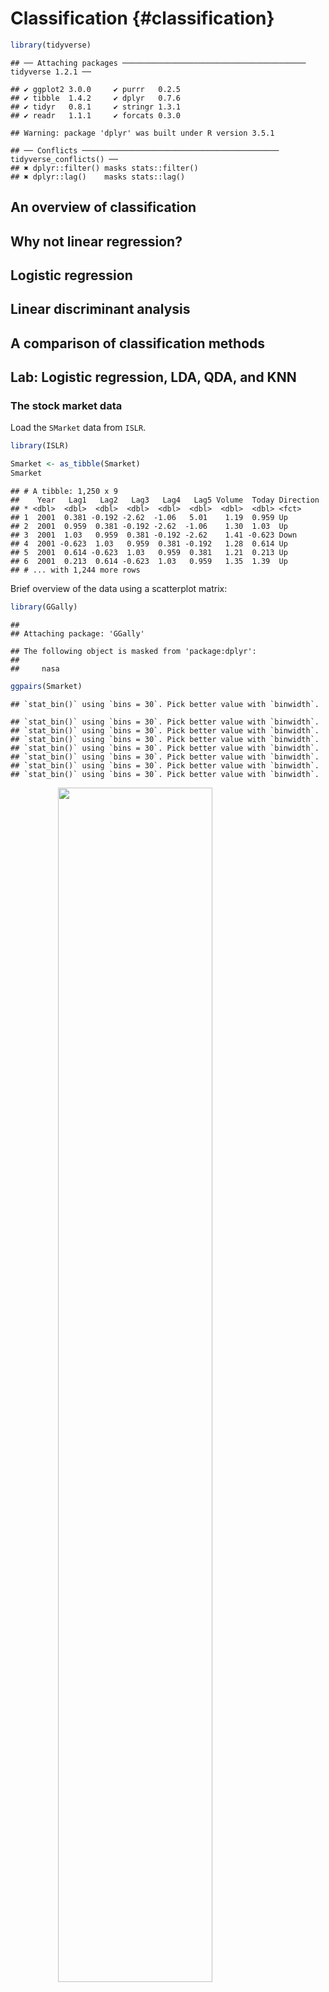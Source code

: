 
# Classification {#classification}


```r
library(tidyverse)
```

```
## ── Attaching packages ───────────────────────────────────────── tidyverse 1.2.1 ──
```

```
## ✔ ggplot2 3.0.0     ✔ purrr   0.2.5
## ✔ tibble  1.4.2     ✔ dplyr   0.7.6
## ✔ tidyr   0.8.1     ✔ stringr 1.3.1
## ✔ readr   1.1.1     ✔ forcats 0.3.0
```

```
## Warning: package 'dplyr' was built under R version 3.5.1
```

```
## ── Conflicts ──────────────────────────────────────────── tidyverse_conflicts() ──
## ✖ dplyr::filter() masks stats::filter()
## ✖ dplyr::lag()    masks stats::lag()
```

## An overview of classification


## Why not linear regression?


## Logistic regression


## Linear discriminant analysis


## A comparison of classification methods


## Lab: Logistic regression, LDA, QDA, and KNN


### The stock market data

Load the `SMarket` data from `ISLR`.


```r
library(ISLR)

Smarket <- as_tibble(Smarket)
Smarket
```

```
## # A tibble: 1,250 x 9
##    Year   Lag1   Lag2   Lag3   Lag4   Lag5 Volume  Today Direction
## * <dbl>  <dbl>  <dbl>  <dbl>  <dbl>  <dbl>  <dbl>  <dbl> <fct>    
## 1  2001  0.381 -0.192 -2.62  -1.06   5.01    1.19  0.959 Up       
## 2  2001  0.959  0.381 -0.192 -2.62  -1.06    1.30  1.03  Up       
## 3  2001  1.03   0.959  0.381 -0.192 -2.62    1.41 -0.623 Down     
## 4  2001 -0.623  1.03   0.959  0.381 -0.192   1.28  0.614 Up       
## 5  2001  0.614 -0.623  1.03   0.959  0.381   1.21  0.213 Up       
## 6  2001  0.213  0.614 -0.623  1.03   0.959   1.35  1.39  Up       
## # ... with 1,244 more rows
```

Brief overview of the data using a scatterplot matrix:


```r
library(GGally)
```

```
## 
## Attaching package: 'GGally'
```

```
## The following object is masked from 'package:dplyr':
## 
##     nasa
```

```r
ggpairs(Smarket)
```

```
## `stat_bin()` using `bins = 30`. Pick better value with `binwidth`.
```

```
## `stat_bin()` using `bins = 30`. Pick better value with `binwidth`.
## `stat_bin()` using `bins = 30`. Pick better value with `binwidth`.
## `stat_bin()` using `bins = 30`. Pick better value with `binwidth`.
## `stat_bin()` using `bins = 30`. Pick better value with `binwidth`.
## `stat_bin()` using `bins = 30`. Pick better value with `binwidth`.
## `stat_bin()` using `bins = 30`. Pick better value with `binwidth`.
## `stat_bin()` using `bins = 30`. Pick better value with `binwidth`.
```

<img src="04-classification_files/figure-html/smarket-ggpairs-1.png" width="70%" style="display: block; margin: auto;" />

Volume over time:


```r
Smarket %>%
  mutate(id = row_number()) %>%
  ggplot(mapping = aes(x = id, y = Volume)) +
  geom_line() +
  geom_smooth()
```

```
## `geom_smooth()` using method = 'gam' and formula 'y ~ s(x, bs = "cs")'
```

<img src="04-classification_files/figure-html/volume-1.png" width="70%" style="display: block; margin: auto;" />

### Logistic regression

Logistic regression is a type of **generalized linearmo del** (GLM), a class of models for fitting regression lines to many types of response variables. `glm()` is the base function in R for estimating these models. The syntax is the same as `lm()` except we also pass the argument `family = binomial` to run the logistic regression form of GLM:


```r
glm_fit <- glm(Direction ~ Lag1 + Lag2 + Lag3 + Lag4 + Lag5 + Volume,
               data = Smarket,
               family = binomial)
```

We can again use `broom` to summarize the output of `glm()`:


```r
library(broom)

tidy(glm_fit)
```

```
##          term estimate std.error statistic p.value
## 1 (Intercept) -0.12600    0.2407    -0.523   0.601
## 2        Lag1 -0.07307    0.0502    -1.457   0.145
## 3        Lag2 -0.04230    0.0501    -0.845   0.398
## 4        Lag3  0.01109    0.0499     0.222   0.824
## 5        Lag4  0.00936    0.0500     0.187   0.851
## 6        Lag5  0.01031    0.0495     0.208   0.835
## 7      Volume  0.13544    0.1584     0.855   0.392
```

```r
glance(glm_fit)
```

```
##   null.deviance df.null logLik  AIC  BIC deviance df.residual
## 1          1731    1249   -864 1742 1778     1728        1243
```

To extract predicted probabilities for each observation (that is, in the form $P(Y = 1|X)$), we use `augment()` with the argument `type.predict = "response"`; if we omit that argument, the predicted values are generated in the log-odds form.


```r
augment(glm_fit, type.predict = "response") %>%
  as_tibble()
```

```
## # A tibble: 1,250 x 14
##   Direction   Lag1   Lag2   Lag3   Lag4   Lag5 Volume .fitted .se.fit
##   <fct>      <dbl>  <dbl>  <dbl>  <dbl>  <dbl>  <dbl>   <dbl>   <dbl>
## 1 Up         0.381 -0.192 -2.62  -1.06   5.01    1.19   0.507  0.0732
## 2 Up         0.959  0.381 -0.192 -2.62  -1.06    1.30   0.481  0.0415
## 3 Down       1.03   0.959  0.381 -0.192 -2.62    1.41   0.481  0.0401
## 4 Up        -0.623  1.03   0.959  0.381 -0.192   1.28   0.515  0.0253
## 5 Up         0.614 -0.623  1.03   0.959  0.381   1.21   0.511  0.0275
## 6 Up         0.213  0.614 -0.623  1.03   0.959   1.35   0.507  0.0255
## # ... with 1,244 more rows, and 5 more variables: .resid <dbl>,
## #   .hat <dbl>, .sigma <dbl>, .cooksd <dbl>, .std.resid <dbl>
```

To convert these predicted probabilities to actual predictions using a $.5$ threshold, we create a new column using `mutate()` which checks the `.fitted` value and returns `Up` if the probability is greater than or equal to $.5$ and `Down` if the probability is less than $.5$.


```r
augment(glm_fit, type.predict = "response") %>%
  as_tibble() %>%
  mutate(.predict = ifelse(.fitted >= .5, "Up", "Down"))
```

```
## # A tibble: 1,250 x 15
##   Direction   Lag1   Lag2   Lag3   Lag4   Lag5 Volume .fitted .se.fit
##   <fct>      <dbl>  <dbl>  <dbl>  <dbl>  <dbl>  <dbl>   <dbl>   <dbl>
## 1 Up         0.381 -0.192 -2.62  -1.06   5.01    1.19   0.507  0.0732
## 2 Up         0.959  0.381 -0.192 -2.62  -1.06    1.30   0.481  0.0415
## 3 Down       1.03   0.959  0.381 -0.192 -2.62    1.41   0.481  0.0401
## 4 Up        -0.623  1.03   0.959  0.381 -0.192   1.28   0.515  0.0253
## 5 Up         0.614 -0.623  1.03   0.959  0.381   1.21   0.511  0.0275
## 6 Up         0.213  0.614 -0.623  1.03   0.959   1.35   0.507  0.0255
## # ... with 1,244 more rows, and 6 more variables: .resid <dbl>,
## #   .hat <dbl>, .sigma <dbl>, .cooksd <dbl>, .std.resid <dbl>,
## #   .predict <chr>
```

We can create a confusion matrix by first counting the number Up/Down, Up/Up, Down/Up, and Down/Down pairs of actual and predicted outcomes, then using `spread()` from `tidyr` to cast the data frame into a wide format.


```r
augment(glm_fit, type.predict = "response") %>%
  as_tibble() %>%
  mutate(.predict = ifelse(.fitted >= .5, "Up", "Down")) %>%
  count(Direction, .predict) %>%
  spread(Direction, n)
```

```
## # A tibble: 2 x 3
##   .predict  Down    Up
##   <chr>    <int> <int>
## 1 Down       145   141
## 2 Up         457   507
```

Alternatively (and I think a bit more easily), the ISLR solution based on `table()` also works reasonably well:


```r
augment(glm_fit, type.predict = "response") %>%
  as_tibble() %>%
  mutate(.predict = ifelse(.fitted >= .5, "Up", "Down")) %>%
  with(table(.predict, Direction))
```

```
##         Direction
## .predict Down  Up
##     Down  145 141
##     Up    457 507
```

`with()` allows us to directly refer to the column names without any additional notation. To calculate the predictive accuracy of the model, use `mean()`:


```r
augment(glm_fit, type.predict = "response") %>%
  as_tibble() %>%
  mutate(.predict = ifelse(.fitted >= .5, "Up", "Down")) %>%
  with(mean(Direction != .predict))
```

```
## [1] 0.478
```

This is the **training error rate** (portion of observations where the actual outcome does not match the predicted outcome). To calculate the **test error rate**, we hold back a portion of the data to evaluate the model's effectiveness. Let's split the data into years 2001-04 and 2005:


```r
Smarket_0104 <- filter(Smarket, Year < 2005)
Smarket_05 <- filter(Smarket, Year == 2005)
Smarket_0104
```

```
## # A tibble: 998 x 9
##    Year   Lag1   Lag2   Lag3   Lag4   Lag5 Volume  Today Direction
##   <dbl>  <dbl>  <dbl>  <dbl>  <dbl>  <dbl>  <dbl>  <dbl> <fct>    
## 1  2001  0.381 -0.192 -2.62  -1.06   5.01    1.19  0.959 Up       
## 2  2001  0.959  0.381 -0.192 -2.62  -1.06    1.30  1.03  Up       
## 3  2001  1.03   0.959  0.381 -0.192 -2.62    1.41 -0.623 Down     
## 4  2001 -0.623  1.03   0.959  0.381 -0.192   1.28  0.614 Up       
## 5  2001  0.614 -0.623  1.03   0.959  0.381   1.21  0.213 Up       
## 6  2001  0.213  0.614 -0.623  1.03   0.959   1.35  1.39  Up       
## # ... with 992 more rows
```

```r
Smarket_05
```

```
## # A tibble: 252 x 9
##    Year   Lag1   Lag2   Lag3   Lag4   Lag5 Volume  Today Direction
##   <dbl>  <dbl>  <dbl>  <dbl>  <dbl>  <dbl>  <dbl>  <dbl> <fct>    
## 1  2005 -0.134  0.008 -0.007  0.715 -0.431  0.787 -0.812 Down     
## 2  2005 -0.812 -0.134  0.008 -0.007  0.715  1.51  -1.17  Down     
## 3  2005 -1.17  -0.812 -0.134  0.008 -0.007  1.72  -0.363 Down     
## 4  2005 -0.363 -1.17  -0.812 -0.134  0.008  1.74   0.351 Up       
## 5  2005  0.351 -0.363 -1.17  -0.812 -0.134  1.57  -0.143 Down     
## 6  2005 -0.143  0.351 -0.363 -1.17  -0.812  1.48   0.342 Up       
## # ... with 246 more rows
```

Let's now train the model using the 2001-04 data:


```r
glm_fit <- glm(Direction ~ Lag1 + Lag2 + Lag3 + Lag4 + Lag5 + Volume,
               data = Smarket_0104,
               family = binomial)
```

And evaluate it using the 2005 data. The difference from before is we specify `newdata = Smarket_05` to tell `augment()` to generate predicted values for the held-out 2005:


```r
augment(glm_fit, newdata = Smarket_05, type.predict = "response") %>%
  as_tibble() %>%
  mutate(.predict = ifelse(.fitted >= .5, "Up", "Down")) %>%
  with(mean(Direction != .predict))
```

```
## [1] 0.52
```

### Linear discriminant analysis

No `broom` implementation. Need to figure out how to proceed.

### Quadratic discriminant analysis

No `broom` implementation. Need to figure out how to proceed.

### $K$-nearest neighbors

Perform KNN using the `knn()` function in the `class` package. Unlike the past functions, we need to explicitly separate the predictors from the response variables. `knn()` requires four arguments:

1. `train` - a data frame containing the predictors for the training data
1. `test` - a data frame containing the predictors for the test data
1. `cl` - a vector containing the class labels (i.e. outcomes) for the training observations
1. `k` - the number of nearest neighbors to be used by the classifier

We use `select()` to create the appropriate data frames for 1 and 2.


```r
Smarket_0104_x <- select(Smarket_0104, -Direction)
Smarket_05_x <- select(Smarket_05, -Direction)
```

Then we pass these data frames to `knn()`. To ensure reproducibility, we set the random seed before applying this function.


```r
set.seed(1234)

library(class)
knn_pred <- knn(train = Smarket_0104_x,
                test = Smarket_05_x,
                cl = Smarket_0104$Direction,
                k = 1)
knn_pred
```

```
##   [1] Down Down Down Up   Up   Down Down Up   Down Up   Up   Down Down Down
##  [15] Up   Down Up   Up   Up   Up   Up   Up   Down Up   Down Up   Down Up  
##  [29] Up   Down Up   Up   Down Up   Down Up   Up   Up   Down Up   Down Up  
##  [43] Up   Up   Down Down Down Down Up   Up   Down Up   Down Down Down Up  
##  [57] Up   Up   Down Up   Down Up   Up   Up   Up   Up   Down Down Up   Down
##  [71] Down Down Up   Up   Down Up   Down Up   Down Up   Down Up   Up   Down
##  [85] Up   Up   Down Up   Down Up   Down Down Up   Up   Up   Up   Down Up  
##  [99] Up   Up   Up   Up   Down Up   Down Down Up   Down Down Up   Down Up  
## [113] Up   Up   Up   Up   Down Down Down Down Down Down Up   Up   Up   Down
## [127] Up   Down Up   Up   Up   Up   Up   Up   Up   Down Up   Up   Down Up  
## [141] Down Up   Up   Up   Down Down Up   Down Down Down Down Up   Up   Up  
## [155] Down Down Down Down Up   Up   Up   Down Down Down Down Up   Up   Up  
## [169] Down Down Up   Up   Down Up   Down Down Up   Down Up   Down Down Down
## [183] Up   Up   Down Up   Down Up   Down Down Down Down Down Up   Down Up  
## [197] Down Down Up   Up   Down Up   Down Down Up   Down Down Down Up   Up  
## [211] Up   Up   Up   Up   Down Down Up   Up   Up   Up   Down Up   Up   Up  
## [225] Up   Up   Up   Down Down Up   Down Up   Up   Down Up   Down Up   Up  
## [239] Up   Up   Up   Down Down Down Up   Down Up   Up   Down Up   Down Down
## Levels: Down Up
```

The output is a vector containing the predicted outcomes for the test data. We can generate the confusion matrix and the test error rate:


```r
table(knn_pred, Smarket_05$Direction)
```

```
##         
## knn_pred Down  Up
##     Down   92  22
##     Up     19 119
```

```r
data_frame(
  actual = Smarket_05$Direction,
  predict = knn_pred
)  %>%
  with(mean(actual != predict))
```

```
## [1] 0.163
```

Repeat with $K=3$ and compare performance:


```r
knn_pred <- knn(train = Smarket_0104_x,
                test = Smarket_05_x,
                cl = Smarket_0104$Direction,
                k = 3)

table(knn_pred, Smarket_05$Direction)
```

```
##         
## knn_pred Down  Up
##     Down   92  21
##     Up     19 120
```

```r
data_frame(
  actual = Smarket_05$Direction,
  predict = knn_pred
)  %>%
  with(mean(actual != predict))
```

```
## [1] 0.159
```

### An application to Caravan insurance data

Let's apply KNN to the `Caravan` data set from `ISLR`. The response variable is `Purchase` which indicates whether or not a given individual purchases a caravan insurance policy.


```r
Caravan <- as_tibble(Caravan)
Caravan
```

```
## # A tibble: 5,822 x 86
##   MOSTYPE MAANTHUI MGEMOMV MGEMLEEF MOSHOOFD MGODRK MGODPR MGODOV MGODGE
## *   <dbl>    <dbl>   <dbl>    <dbl>    <dbl>  <dbl>  <dbl>  <dbl>  <dbl>
## 1      33        1       3        2        8      0      5      1      3
## 2      37        1       2        2        8      1      4      1      4
## 3      37        1       2        2        8      0      4      2      4
## 4       9        1       3        3        3      2      3      2      4
## 5      40        1       4        2       10      1      4      1      4
## 6      23        1       2        1        5      0      5      0      5
## # ... with 5,816 more rows, and 77 more variables: MRELGE <dbl>,
## #   MRELSA <dbl>, MRELOV <dbl>, MFALLEEN <dbl>, MFGEKIND <dbl>,
## #   MFWEKIND <dbl>, MOPLHOOG <dbl>, MOPLMIDD <dbl>, MOPLLAAG <dbl>,
## #   MBERHOOG <dbl>, MBERZELF <dbl>, MBERBOER <dbl>, MBERMIDD <dbl>,
## #   MBERARBG <dbl>, MBERARBO <dbl>, MSKA <dbl>, MSKB1 <dbl>, MSKB2 <dbl>,
## #   MSKC <dbl>, MSKD <dbl>, MHHUUR <dbl>, MHKOOP <dbl>, MAUT1 <dbl>,
## #   MAUT2 <dbl>, MAUT0 <dbl>, MZFONDS <dbl>, MZPART <dbl>, MINKM30 <dbl>,
## #   MINK3045 <dbl>, MINK4575 <dbl>, MINK7512 <dbl>, MINK123M <dbl>,
## #   MINKGEM <dbl>, MKOOPKLA <dbl>, PWAPART <dbl>, PWABEDR <dbl>,
## #   PWALAND <dbl>, PPERSAUT <dbl>, PBESAUT <dbl>, PMOTSCO <dbl>,
## #   PVRAAUT <dbl>, PAANHANG <dbl>, PTRACTOR <dbl>, PWERKT <dbl>,
## #   PBROM <dbl>, PLEVEN <dbl>, PPERSONG <dbl>, PGEZONG <dbl>,
## #   PWAOREG <dbl>, PBRAND <dbl>, PZEILPL <dbl>, PPLEZIER <dbl>,
## #   PFIETS <dbl>, PINBOED <dbl>, PBYSTAND <dbl>, AWAPART <dbl>,
## #   AWABEDR <dbl>, AWALAND <dbl>, APERSAUT <dbl>, ABESAUT <dbl>,
## #   AMOTSCO <dbl>, AVRAAUT <dbl>, AAANHANG <dbl>, ATRACTOR <dbl>,
## #   AWERKT <dbl>, ABROM <dbl>, ALEVEN <dbl>, APERSONG <dbl>,
## #   AGEZONG <dbl>, AWAOREG <dbl>, ABRAND <dbl>, AZEILPL <dbl>,
## #   APLEZIER <dbl>, AFIETS <dbl>, AINBOED <dbl>, ABYSTAND <dbl>,
## #   Purchase <fct>
```

```r
Caravan %>%
  count(Purchase) %>%
  mutate(pct = n / sum(n))
```

```
## # A tibble: 2 x 3
##   Purchase     n    pct
##   <fct>    <int>  <dbl>
## 1 No        5474 0.940 
## 2 Yes        348 0.0598
```

Only approximately 6% of individuals in the dataset purchased a caravan insurance policy.

To perform KNN, first we standardize the data set using the `scale()` function. `scale()` normalizes any vector/variable to mean 0 and standard deviation 1. To apply this standardization to each column in `Caravan` (except for the `Purchase` column), we use `mutate_at()` to apply the same mutation function to multiple columns.


```r
Caravan_scale <- Caravan %>%
  mutate_at(.vars = vars(-Purchase), .funs = funs(scale(.) %>% as.vector))

# confirm the transformation worked
Caravan_scale %>%
  summarize_at(.vars = vars(-Purchase), .funs = funs(mean, sd)) %>%
  glimpse()
```

```
## Observations: 1
## Variables: 170
## $ MOSTYPE_mean  <dbl> -7.03e-17
## $ MAANTHUI_mean <dbl> -1.47e-16
## $ MGEMOMV_mean  <dbl> -1.78e-16
## $ MGEMLEEF_mean <dbl> 2.04e-16
## $ MOSHOOFD_mean <dbl> -1.46e-17
## $ MGODRK_mean   <dbl> -4.68e-17
## $ MGODPR_mean   <dbl> 7.08e-17
## $ MGODOV_mean   <dbl> 1.08e-17
## $ MGODGE_mean   <dbl> 9.04e-17
## $ MRELGE_mean   <dbl> -1.35e-16
## $ MRELSA_mean   <dbl> -1.44e-17
## $ MRELOV_mean   <dbl> -1.2e-16
## $ MFALLEEN_mean <dbl> -1.13e-18
## $ MFGEKIND_mean <dbl> 4.74e-17
## $ MFWEKIND_mean <dbl> -6.68e-17
## $ MOPLHOOG_mean <dbl> -4.63e-17
## $ MOPLMIDD_mean <dbl> 1.07e-16
## $ MOPLLAAG_mean <dbl> 4.04e-17
## $ MBERHOOG_mean <dbl> -2.21e-17
## $ MBERZELF_mean <dbl> 1.14e-17
## $ MBERBOER_mean <dbl> -3.95e-17
## $ MBERMIDD_mean <dbl> -1.71e-17
## $ MBERARBG_mean <dbl> 1.16e-16
## $ MBERARBO_mean <dbl> -1.03e-16
## $ MSKA_mean     <dbl> -6.42e-17
## $ MSKB1_mean    <dbl> 5.22e-17
## $ MSKB2_mean    <dbl> -3.22e-18
## $ MSKC_mean     <dbl> 3.38e-17
## $ MSKD_mean     <dbl> 1.03e-16
## $ MHHUUR_mean   <dbl> 1.08e-17
## $ MHKOOP_mean   <dbl> -3.33e-17
## $ MAUT1_mean    <dbl> -2.71e-16
## $ MAUT2_mean    <dbl> 1.02e-16
## $ MAUT0_mean    <dbl> 1.76e-17
## $ MZFONDS_mean  <dbl> 4.33e-17
## $ MZPART_mean   <dbl> -3.26e-17
## $ MINKM30_mean  <dbl> -8.52e-17
## $ MINK3045_mean <dbl> 4.2e-17
## $ MINK4575_mean <dbl> -3.71e-17
## $ MINK7512_mean <dbl> -2.19e-17
## $ MINK123M_mean <dbl> -2.4e-17
## $ MINKGEM_mean  <dbl> 1.6e-16
## $ MKOOPKLA_mean <dbl> -1.85e-16
## $ PWAPART_mean  <dbl> -3.31e-17
## $ PWABEDR_mean  <dbl> -2.36e-18
## $ PWALAND_mean  <dbl> -2.25e-17
## $ PPERSAUT_mean <dbl> -1.57e-17
## $ PBESAUT_mean  <dbl> 2.32e-18
## $ PMOTSCO_mean  <dbl> -1.64e-18
## $ PVRAAUT_mean  <dbl> 5.54e-18
## $ PAANHANG_mean <dbl> 5.31e-18
## $ PTRACTOR_mean <dbl> 2.94e-17
## $ PWERKT_mean   <dbl> -4.79e-18
## $ PBROM_mean    <dbl> 2.24e-17
## $ PLEVEN_mean   <dbl> -1.39e-18
## $ PPERSONG_mean <dbl> -7.14e-19
## $ PGEZONG_mean  <dbl> -4.44e-18
## $ PWAOREG_mean  <dbl> -4.16e-18
## $ PBRAND_mean   <dbl> 3.03e-17
## $ PZEILPL_mean  <dbl> 3.52e-19
## $ PPLEZIER_mean <dbl> 1.48e-18
## $ PFIETS_mean   <dbl> 2.25e-17
## $ PINBOED_mean  <dbl> -1.32e-18
## $ PBYSTAND_mean <dbl> -1.42e-17
## $ AWAPART_mean  <dbl> -3.76e-17
## $ AWABEDR_mean  <dbl> -8.27e-18
## $ AWALAND_mean  <dbl> 1.18e-17
## $ APERSAUT_mean <dbl> 2.61e-17
## $ ABESAUT_mean  <dbl> -4.78e-18
## $ AMOTSCO_mean  <dbl> 2.48e-17
## $ AVRAAUT_mean  <dbl> 5.18e-18
## $ AAANHANG_mean <dbl> 4.88e-18
## $ ATRACTOR_mean <dbl> -9.36e-18
## $ AWERKT_mean   <dbl> -2.05e-18
## $ ABROM_mean    <dbl> 9.16e-18
## $ ALEVEN_mean   <dbl> -9.64e-18
## $ APERSONG_mean <dbl> 7.86e-18
## $ AGEZONG_mean  <dbl> 1.1e-18
## $ AWAOREG_mean  <dbl> 2.2e-18
## $ ABRAND_mean   <dbl> -4.89e-17
## $ AZEILPL_mean  <dbl> 2.85e-18
## $ APLEZIER_mean <dbl> -1.06e-18
## $ AFIETS_mean   <dbl> 7.78e-18
## $ AINBOED_mean  <dbl> 6.96e-18
## $ ABYSTAND_mean <dbl> -9.91e-18
## $ MOSTYPE_sd    <dbl> 1
## $ MAANTHUI_sd   <dbl> 1
## $ MGEMOMV_sd    <dbl> 1
## $ MGEMLEEF_sd   <dbl> 1
## $ MOSHOOFD_sd   <dbl> 1
## $ MGODRK_sd     <dbl> 1
## $ MGODPR_sd     <dbl> 1
## $ MGODOV_sd     <dbl> 1
## $ MGODGE_sd     <dbl> 1
## $ MRELGE_sd     <dbl> 1
## $ MRELSA_sd     <dbl> 1
## $ MRELOV_sd     <dbl> 1
## $ MFALLEEN_sd   <dbl> 1
## $ MFGEKIND_sd   <dbl> 1
## $ MFWEKIND_sd   <dbl> 1
## $ MOPLHOOG_sd   <dbl> 1
## $ MOPLMIDD_sd   <dbl> 1
## $ MOPLLAAG_sd   <dbl> 1
## $ MBERHOOG_sd   <dbl> 1
## $ MBERZELF_sd   <dbl> 1
## $ MBERBOER_sd   <dbl> 1
## $ MBERMIDD_sd   <dbl> 1
## $ MBERARBG_sd   <dbl> 1
## $ MBERARBO_sd   <dbl> 1
## $ MSKA_sd       <dbl> 1
## $ MSKB1_sd      <dbl> 1
## $ MSKB2_sd      <dbl> 1
## $ MSKC_sd       <dbl> 1
## $ MSKD_sd       <dbl> 1
## $ MHHUUR_sd     <dbl> 1
## $ MHKOOP_sd     <dbl> 1
## $ MAUT1_sd      <dbl> 1
## $ MAUT2_sd      <dbl> 1
## $ MAUT0_sd      <dbl> 1
## $ MZFONDS_sd    <dbl> 1
## $ MZPART_sd     <dbl> 1
## $ MINKM30_sd    <dbl> 1
## $ MINK3045_sd   <dbl> 1
## $ MINK4575_sd   <dbl> 1
## $ MINK7512_sd   <dbl> 1
## $ MINK123M_sd   <dbl> 1
## $ MINKGEM_sd    <dbl> 1
## $ MKOOPKLA_sd   <dbl> 1
## $ PWAPART_sd    <dbl> 1
## $ PWABEDR_sd    <dbl> 1
## $ PWALAND_sd    <dbl> 1
## $ PPERSAUT_sd   <dbl> 1
## $ PBESAUT_sd    <dbl> 1
## $ PMOTSCO_sd    <dbl> 1
## $ PVRAAUT_sd    <dbl> 1
## $ PAANHANG_sd   <dbl> 1
## $ PTRACTOR_sd   <dbl> 1
## $ PWERKT_sd     <dbl> 1
## $ PBROM_sd      <dbl> 1
## $ PLEVEN_sd     <dbl> 1
## $ PPERSONG_sd   <dbl> 1
## $ PGEZONG_sd    <dbl> 1
## $ PWAOREG_sd    <dbl> 1
## $ PBRAND_sd     <dbl> 1
## $ PZEILPL_sd    <dbl> 1
## $ PPLEZIER_sd   <dbl> 1
## $ PFIETS_sd     <dbl> 1
## $ PINBOED_sd    <dbl> 1
## $ PBYSTAND_sd   <dbl> 1
## $ AWAPART_sd    <dbl> 1
## $ AWABEDR_sd    <dbl> 1
## $ AWALAND_sd    <dbl> 1
## $ APERSAUT_sd   <dbl> 1
## $ ABESAUT_sd    <dbl> 1
## $ AMOTSCO_sd    <dbl> 1
## $ AVRAAUT_sd    <dbl> 1
## $ AAANHANG_sd   <dbl> 1
## $ ATRACTOR_sd   <dbl> 1
## $ AWERKT_sd     <dbl> 1
## $ ABROM_sd      <dbl> 1
## $ ALEVEN_sd     <dbl> 1
## $ APERSONG_sd   <dbl> 1
## $ AGEZONG_sd    <dbl> 1
## $ AWAOREG_sd    <dbl> 1
## $ ABRAND_sd     <dbl> 1
## $ AZEILPL_sd    <dbl> 1
## $ APLEZIER_sd   <dbl> 1
## $ AFIETS_sd     <dbl> 1
## $ AINBOED_sd    <dbl> 1
## $ ABYSTAND_sd   <dbl> 1
```

We can now fit the KNN model. First we split the observations into a test set containing the first 1,000 observations, and a training set containing the remaining observations. Then we fit a KNN model using the training data and $K=1$ and evaluate its performance on the test data.


```r
Caravan_test <- slice(Caravan_scale, 1:1000)
Caravan_train <- slice(Caravan_scale, 1001:n())

Caravan_test_x <- select(Caravan_test, -Purchase)
Caravan_train_x <- select(Caravan_train, -Purchase)

set.seed(1)
knn_pred <- knn(train = Caravan_train_x,
                test = Caravan_test_x,
                cl = Caravan_train$Purchase,
                k = 1)

mean(Caravan_test$Purchase != knn_pred)   # test error rate
```

```
## [1] 0.118
```

```r
mean(Caravan_test$Purchase != "No")   # null baseline
```

```
## [1] 0.059
```

Compared to predicting "No" for each individual, this model performs poorly. If we only look at those predicted to buy insurance, the model actually performs better:


```r
table(knn_pred, Caravan_test$Purchase)
```

```
##         
## knn_pred  No Yes
##      No  873  50
##      Yes  68   9
```

```r
mean(Caravan_test$Purchase[knn_pred == "Yes"] == knn_pred[knn_pred == "Yes"])
```

```
## [1] 0.117
```

Among those predicted to purchase insurance, $11.69%$ actually do purchase insurance. This rate improves using $K=3$ and $K=5$


```r
knn_pred <- knn(train = Caravan_train_x,
                test = Caravan_test_x,
                cl = Caravan_train$Purchase,
                k = 3)
mean(Caravan_test$Purchase[knn_pred == "Yes"] == knn_pred[knn_pred == "Yes"])
```

```
## [1] 0.192
```

```r
knn_pred <- knn(train = Caravan_train_x,
                test = Caravan_test_x,
                cl = Caravan_train$Purchase,
                k = 5)
mean(Caravan_test$Purchase[knn_pred == "Yes"] == knn_pred[knn_pred == "Yes"])
```

```
## [1] 0.267
```

We can compare the performance of KNN to a logistic regression model. By relaxing the threshold for predicting purchase of insurance from $0.5$ to $0.25$, our model's test error rate improves even more than for the KNN model.


```r
glm_fit <- glm(Purchase ~ .,
               data = Caravan_train,
               family = binomial)
```

```
## Warning: glm.fit: fitted probabilities numerically 0 or 1 occurred
```

```r
augment(glm_fit, newdata = Caravan_test, type.predict = "response") %>%
  as_tibble() %>%
  # generate prediction
  mutate(.predict = ifelse(.fitted >= .25, "Yes", "No")) %>%
  # only evaluate individuals predicted to purchase insurance
  filter(.predict == "Yes") %>%
  # calculate accuracy rate for this subset
  with(mean(Purchase == .predict))
```

```
## [1] 0.333
```



## Session information {.toc-ignore}


```r
devtools::session_info()
```

```
## Session info -------------------------------------------------------------
```

```
##  setting  value                       
##  version  R version 3.5.0 (2018-04-23)
##  system   x86_64, darwin15.6.0        
##  ui       X11                         
##  language (EN)                        
##  collate  en_US.UTF-8                 
##  tz       America/Chicago             
##  date     2018-07-23
```

```
## Packages -----------------------------------------------------------------
```

```
##  package      * version date       source        
##  assertthat     0.2.0   2017-04-11 CRAN (R 3.5.0)
##  backports      1.1.2   2017-12-13 CRAN (R 3.5.0)
##  base         * 3.5.0   2018-04-24 local         
##  bindr          0.1.1   2018-03-13 CRAN (R 3.5.0)
##  bindrcpp     * 0.2.2   2018-03-29 CRAN (R 3.5.0)
##  bookdown       0.7     2018-02-18 CRAN (R 3.5.0)
##  broom        * 0.4.4   2018-03-29 CRAN (R 3.5.0)
##  cellranger     1.1.0   2016-07-27 CRAN (R 3.5.0)
##  class        * 7.3-14  2015-08-30 CRAN (R 3.5.0)
##  cli            1.0.0   2017-11-05 CRAN (R 3.5.0)
##  codetools      0.2-15  2016-10-05 CRAN (R 3.5.0)
##  colorspace     1.3-2   2016-12-14 CRAN (R 3.5.0)
##  compiler       3.5.0   2018-04-24 local         
##  crayon         1.3.4   2017-09-16 CRAN (R 3.5.0)
##  datasets     * 3.5.0   2018-04-24 local         
##  devtools       1.13.5  2018-02-18 CRAN (R 3.5.0)
##  digest         0.6.15  2018-01-28 CRAN (R 3.5.0)
##  dplyr        * 0.7.6   2018-06-29 cran (@0.7.6) 
##  evaluate       0.10.1  2017-06-24 CRAN (R 3.5.0)
##  forcats      * 0.3.0   2018-02-19 CRAN (R 3.5.0)
##  foreign        0.8-70  2017-11-28 CRAN (R 3.5.0)
##  GGally       * 1.4.0   2018-05-17 CRAN (R 3.5.0)
##  ggplot2      * 3.0.0   2018-07-03 CRAN (R 3.5.0)
##  glue           1.2.0   2017-10-29 CRAN (R 3.5.0)
##  graphics     * 3.5.0   2018-04-24 local         
##  grDevices    * 3.5.0   2018-04-24 local         
##  grid           3.5.0   2018-04-24 local         
##  gtable         0.2.0   2016-02-26 CRAN (R 3.5.0)
##  haven          1.1.1   2018-01-18 CRAN (R 3.5.0)
##  hms            0.4.2   2018-03-10 CRAN (R 3.5.0)
##  htmltools      0.3.6   2017-04-28 CRAN (R 3.5.0)
##  httr           1.3.1   2017-08-20 CRAN (R 3.5.0)
##  ISLR         * 1.2     2017-10-20 CRAN (R 3.5.0)
##  jsonlite       1.5     2017-06-01 CRAN (R 3.5.0)
##  knitr          1.20    2018-02-20 CRAN (R 3.5.0)
##  labeling       0.3     2014-08-23 CRAN (R 3.5.0)
##  lattice        0.20-35 2017-03-25 CRAN (R 3.5.0)
##  lazyeval       0.2.1   2017-10-29 CRAN (R 3.5.0)
##  lubridate      1.7.4   2018-04-11 CRAN (R 3.5.0)
##  magrittr       1.5     2014-11-22 CRAN (R 3.5.0)
##  Matrix         1.2-14  2018-04-13 CRAN (R 3.5.0)
##  memoise        1.1.0   2017-04-21 CRAN (R 3.5.0)
##  methods      * 3.5.0   2018-04-24 local         
##  mgcv           1.8-23  2018-01-21 CRAN (R 3.5.0)
##  mnormt         1.5-5   2016-10-15 CRAN (R 3.5.0)
##  modelr         0.1.2   2018-05-11 CRAN (R 3.5.0)
##  munsell        0.4.3   2016-02-13 CRAN (R 3.5.0)
##  nlme           3.1-137 2018-04-07 CRAN (R 3.5.0)
##  parallel       3.5.0   2018-04-24 local         
##  pillar         1.2.3   2018-05-25 CRAN (R 3.5.0)
##  pkgconfig      2.0.1   2017-03-21 CRAN (R 3.5.0)
##  plyr           1.8.4   2016-06-08 CRAN (R 3.5.0)
##  psych          1.8.4   2018-05-06 CRAN (R 3.5.0)
##  purrr        * 0.2.5   2018-05-29 CRAN (R 3.5.0)
##  R6             2.2.2   2017-06-17 CRAN (R 3.5.0)
##  RColorBrewer   1.1-2   2014-12-07 CRAN (R 3.5.0)
##  Rcpp           0.12.17 2018-05-18 CRAN (R 3.5.0)
##  readr        * 1.1.1   2017-05-16 CRAN (R 3.5.0)
##  readxl         1.1.0   2018-04-20 CRAN (R 3.5.0)
##  reshape        0.8.7   2017-08-06 CRAN (R 3.5.0)
##  reshape2       1.4.3   2017-12-11 CRAN (R 3.5.0)
##  rlang          0.2.1   2018-05-30 CRAN (R 3.5.0)
##  rmarkdown      1.9     2018-03-01 CRAN (R 3.5.0)
##  rprojroot      1.3-2   2018-01-03 CRAN (R 3.5.0)
##  rstudioapi     0.7     2017-09-07 CRAN (R 3.5.0)
##  rvest          0.3.2   2016-06-17 CRAN (R 3.5.0)
##  scales         0.5.0   2017-08-24 CRAN (R 3.5.0)
##  stats        * 3.5.0   2018-04-24 local         
##  stringi        1.2.2   2018-05-02 CRAN (R 3.5.0)
##  stringr      * 1.3.1   2018-05-10 CRAN (R 3.5.0)
##  tibble       * 1.4.2   2018-01-22 CRAN (R 3.5.0)
##  tidyr        * 0.8.1   2018-05-18 CRAN (R 3.5.0)
##  tidyselect     0.2.4   2018-02-26 CRAN (R 3.5.0)
##  tidyverse    * 1.2.1   2017-11-14 CRAN (R 3.5.0)
##  tools          3.5.0   2018-04-24 local         
##  utf8           1.1.4   2018-05-24 CRAN (R 3.5.0)
##  utils        * 3.5.0   2018-04-24 local         
##  withr          2.1.2   2018-03-15 CRAN (R 3.5.0)
##  xfun           0.1     2018-01-22 CRAN (R 3.5.0)
##  xml2           1.2.0   2018-01-24 CRAN (R 3.5.0)
##  yaml           2.1.19  2018-05-01 CRAN (R 3.5.0)
```
